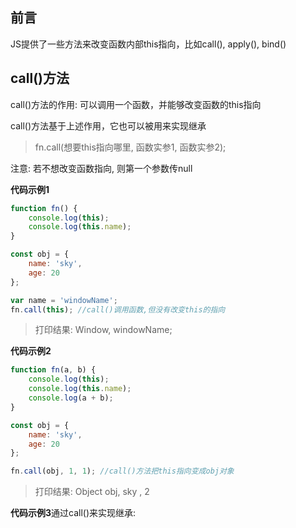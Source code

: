 ## 前言
JS提供了一些方法来改变函数内部this指向，比如call(), apply(), bind()

## call()方法

call()方法的作用: 可以调用一个函数，并能够改变函数的this指向

call()方法基于上述作用，它也可以被用来实现继承

> fn.call(想要this指向哪里, 函数实参1, 函数实参2);

注意: 若不想改变函数指向, 则第一个参数传null

**代码示例1**

```javascript
function fn() {
    console.log(this);
    console.log(this.name);
}

const obj = {
    name: 'sky',
    age: 20
};

var name = 'windowName';
fn.call(this); //call()调用函数,但没有改变this的指向
```
> 打印结果: Window, windowName;

**代码示例2** 

```javascript
function fn(a, b) {
    console.log(this);
    console.log(this.name);
    console.log(a + b);
}

const obj = {
    name: 'sky',
    age: 20
};

fn.call(obj, 1, 1); //call()方法把this指向变成obj对象
```

> 打印结果: Object obj, sky , 2

**代码示例3**通过call()来实现继承: